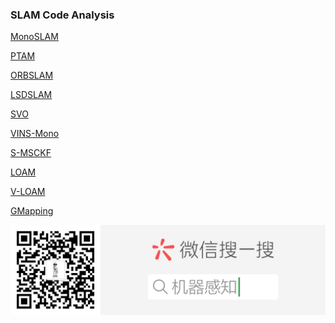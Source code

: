 ### SLAM Code Analysis
[MonoSLAM](monoslam)

[PTAM](ptam)

[ORBSLAM](orb-slam)

[LSDSLAM](lsd-slam)

[SVO](svo)

[VINS-Mono]()

[S-MSCKF]()

[LOAM]()

[V-LOAM]()

[GMapping](gmapping)

<div align="center"> 
<img src="/media/wechat.jpg" > 
</div>
